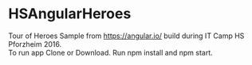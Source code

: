 # HSAngularHeroes
Tour of Heroes Sample from https://angular.io/ build during IT Camp HS Pforzheim 2016.  
To run app Clone or Download. Run npm install and npm start.
